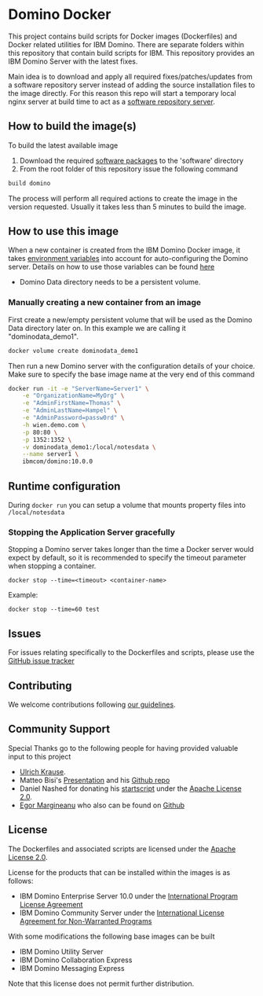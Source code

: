 # Domino Docker 
This project contains build scripts for Docker images (Dockerfiles) and Docker related utilities for IBM Domino. There are separate folders within this repository that contain build scripts for IBM. This repository provides an IBM Domino Server with the latest fixes.

Main idea is to download and apply all required fixes/patches/updates from a software repository server instead of adding the source installation files to the image directly. For this reason this repo will start a temporary local nginx server at build time to act as a [software repository server](https://github.com/IBM/domino-docker/tree/master/software).

## How to build the image(s)
To build the latest available image 
1. Download the required [software packages](https://github.com/IBM/domino-docker/blob/master/software/README.md) to the 'software' directory
2. From the root folder of this repository issue the following command 
```bash
build domino
```
The process will perform all required actions to create the image in the version requested. Usually it takes less than 5 minutes to build the image.

## How to use this image
When a new container is created from the IBM Domino Docker image, it takes [environment variables](https://github.com/IBM/domino-docker/blob/master/documentation/run-variables.md) into account for auto-configuring the Domino server. Details on how to use those variables can be found [here](https://github.com/IBM/domino-docker/blob/master/documentation/run-variables.md)

* Domino Data directory needs to be a persistent volume.

### Manually creating a new container from an image
First create a new/empty persistent volume that will be used as the Domino Data directory later on. In this example we are calling it "dominodata_demo1".

```bash
docker volume create dominodata_demo1
```
Then run a new Domino server with the configuration details of your choice. Make sure to specify the base image name at the very end of this command

```bash
docker run -it -e "ServerName=Server1" \
    -e "OrganizationName=MyOrg" \
    -e "AdminFirstName=Thomas" \
    -e "AdminLastName=Hampel" \
    -e "AdminPassword=passw0rd" \
    -h wien.demo.com \
    -p 80:80 \
    -p 1352:1352 \
    -v dominodata_demo1:/local/notesdata \
    --name server1 \
    ibmcom/domino:10.0.0
```
## Runtime configuration

During ```docker run``` you can setup a volume that mounts property files into `/local/notesdata`

### Stopping the Application Server gracefully
Stopping a Domino server takes longer than the time a Docker server would expect by default, so it is recommended to specify the timeout parameter when stopping a container.

```docker stop --time=<timeout> <container-name>```

Example:

```docker stop --time=60 test```

## Issues
For issues relating specifically to the Dockerfiles and scripts, please use the [GitHub issue tracker](https://github.com/IBM/domino-docker/issues)

## Contributing
We welcome contributions following [our guidelines](https://github.com/IBM/domino-docker/blob/master/CONTRIBUTING.md).

## Community Support
Special Thanks go to the following people for having provided valuable input to this project

* [Ulrich Krause](https://www.eknori.de/2017-08-20/domino-on-docker/).
* Matteo Bisi's [Presentation](https://www.slideshare.net/mbisi/connect2016-1172-shipping-domino) and his [Github repo](https://github.com/matteobisi/docker)
* Daniel Nashed for donating his [startscript](https://www.nashcom.de/nshweb/pages/startscript.htm) under the [Apache License 2.0](https://www.apache.org/licenses/LICENSE-2.0.html). 
* [Egor Margineanu](https://www.egmar.ro/) who also can be found on [Github](https://github.com/egmar)


## License
The Dockerfiles and associated scripts are licensed under the [Apache License 2.0](https://www.apache.org/licenses/LICENSE-2.0.html). 

License for the products that can be installed within the images is as follows:

* IBM Domino Enterprise Server 10.0 under the [International Program License Agreement](https://www-03.ibm.com/software/sla/sladb.nsf/displaylis/FB664D0899DE8E7C8525832100805159?OpenDocument)
* IBM Domino Community Server under the [International License Agreement for Non-Warranted Programs](https://www-01.ibm.com/common/ssi/rep_ca/2/877/ENUSZP17-0552/ENUSZP17-0552.PDF)
 
With some modifications the following base images can be built
* IBM Domino Utility Server
* IBM Domino Collaboration Express
* IBM Domino Messaging Express

Note that this license does not permit further distribution.
